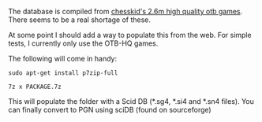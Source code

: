 The database is compiled from [chesskid's 2.6m high quality otb games](http://codekiddy-chess.blogspot.co.uk/2015/11/15-million-chess-games-database.html).
There seems to be a real shortage of these.

At some point I should add a way to populate this from the web.
For simple tests, I currently only use the OTB-HQ games.

The following will come in handy:

`sudo apt-get install p7zip-full`

`7z x PACKAGE.7z`

This will populate the folder with a Scid DB (\*.sg4, \*.si4 and \*.sn4 files).
You can finally convert to PGN using sciDB (found on sourceforge)
